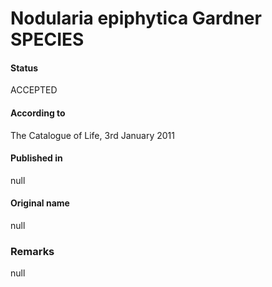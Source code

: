 Nodularia epiphytica Gardner SPECIES
=======

#### Status
ACCEPTED

#### According to
The Catalogue of Life, 3rd January 2011

#### Published in
null

#### Original name
null

### Remarks
null